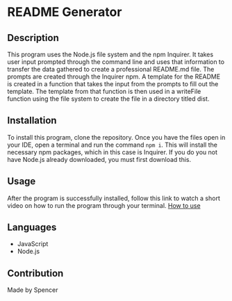 # README Generator

## Description
This program uses the Node.js file system and the npm Inquirer. It takes user input prompted through the command line and uses that
information to transfer the data gathered to create a professional README.md file. The prompts are created through the Inquirer npm. 
A template for the README is created in a function that takes the input from the prompts to fill out the template. The template from
that function is then used in a writeFile function using the file system to create the file in a directory titled dist.

## Installation
To install this program, clone the repository. Once you have the files open in your IDE, open a terminal and run the command `npm i`.
This will install the necessary npm packages, which in this case is Inquirer. If you do you not have Node.js already downloaded, you 
must first download this.

## Usage
After the program is successfully installed, follow this link to watch a short video on how to run the program through your terminal.
[How to use](https://drive.google.com/file/d/1tS_p1mn-TXTjMNuMMdNbljZedfRF8jxi/view)

## Languages
- JavaScript
- Node.js

## Contribution
Made by Spencer

